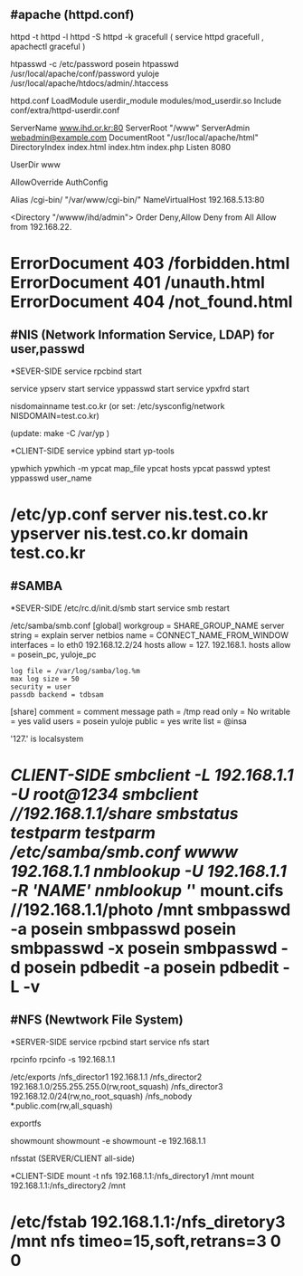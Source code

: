 

#apache (httpd.conf)
---------------------------------------------------------
httpd -t
httpd -l
httpd -S
httpd -k gracefull ( service httpd gracefull , apachectl graceful )

htpasswd -c /etc/password posein
htpasswd /usr/local/apache/conf/password yuloje
/usr/local/apache/htdocs/admin/.htaccess

httpd.conf
LoadModule userdir_module modules/mod_userdir.so
Include conf/extra/httpd-userdir.conf

ServerName www.ihd.or.kr:80
ServerRoot "/www"
ServerAdmin webadmin@example.com
DocumentRoot "/usr/local/apache/html"
DirectoryIndex index.html index.htm index.php
Listen 8080

UserDir www

AllowOverride AuthConfig

Alias /cgi-bin/ "/var/www/cgi-bin/"
NameVirtualHost 192.168.5.13:80

<Directory "/wwww/ihd/admin">
	Order Deny,Allow
	Deny from All
	Allow from 192.168.22.
</Directory>

ErrorDocument 403 /forbidden.html
ErrorDocument 401 /unauth.html
ErrorDocument 404 /not_found.html
=========================================================


#NIS (Network Information Service, LDAP) for user,passwd
---------------------------------------------------------
*SEVER-SIDE
service rpcbind start

service ypserv start
service yppasswd start
service ypxfrd start

nisdomainname test.co.kr 
(or set: /etc/sysconfig/network NISDOMAIN=test.co.kr)

(update: make -C /var/yp )


*CLIENT-SIDE
service ypbind start
yp-tools

ypwhich 
ypwhich -m
ypcat map_file
ypcat hosts
ypcat passwd
yptest 
yppasswd user_name

/etc/yp.conf
server nis.test.co.kr
ypserver nis.test.co.kr
domain test.co.kr
=========================================================


#SAMBA
---------------------------------------------------------
*SEVER-SIDE
/etc/rc.d/init.d/smb start
service smb restart

/etc/samba/smb.conf
[global]
	workgroup = SHARE_GROUP_NAME
	server string = explain server
	netbios name = CONNECT_NAME_FROM_WINDOW
	interfaces = lo eth0 192.168.12.2/24
	hosts allow = 127. 192.168.1.
	hosts allow = posein_pc, yuloje_pc

	log file = /var/log/samba/log.%m
	max log size = 50
	security = user
	passdb backend = tdbsam
[share]
	comment = comment message
	path = /tmp
	read only = No
	writable = yes
	valid users = posein yuloje
	public = yes
	write list = @insa

'127.' is localsystem

*CLIENT-SIDE
smbclient -L 192.168.1.1 -U root@1234
smbclient //192.168.1.1/share
smbstatus
testparm
testparm /etc/samba/smb.conf wwww 192.168.1.1
nmblookup -U 192.168.1.1 -R 'NAME'
nmblookup '*'
mount.cifs //192.168.1.1/photo /mnt
smbpasswd -a posein
smbpasswd posein
smbpasswd -x posein
smbpasswd -d posein
pdbedit -a posein
pdbedit -L -v
=========================================================


#NFS (Newtwork File System)
---------------------------------------------------------
*SERVER-SIDE
service rpcbind start
service nfs start

rpcinfo
rpcinfo -s 192.168.1.1


/etc/exports
/nfs_director1 192.168.1.1
/nfs_director2 192.168.1.0/255.255.255.0(rw,root_squash)
/nfs_director3 192.168.12.0/24(rw,no_root_squash)
/nfs_nobody *.public.com(rw,all_squash)

exportfs

showmount
showmount -e
showmount -e 192.168.1.1

nfsstat (SERVER/CLIENT all-side)

*CLIENT-SIDE
mount -t nfs 192.168.1.1:/nfs_directory1 /mnt
mount 192.168.1.1:/nfs_directory2 /mnt

/etc/fstab
192.168.1.1:/nfs_diretory3 /mnt nfs timeo=15,soft,retrans=3 0 0
=========================================================

